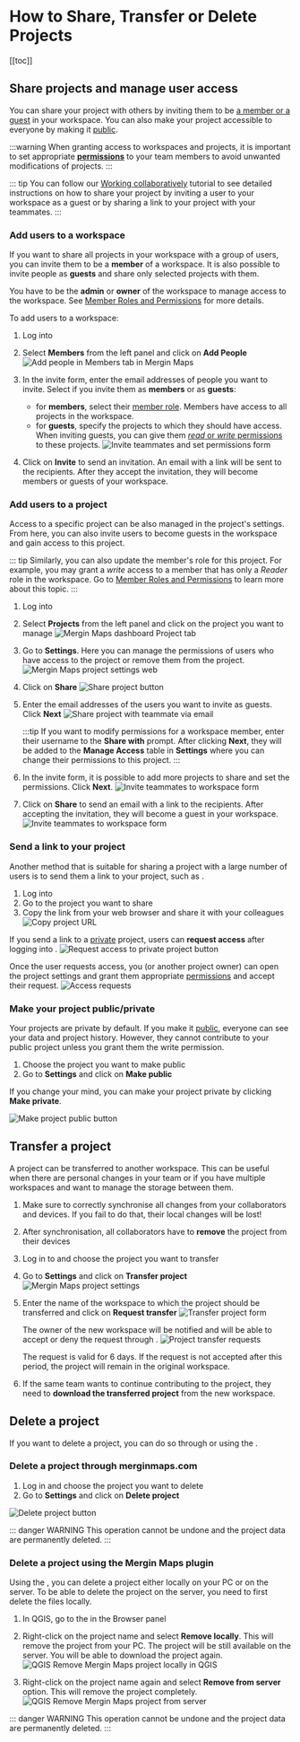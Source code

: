# How to Share, Transfer or Delete Projects
[[toc]]

## Share projects and manage user access

You can share your <MainPlatformName /> project with others by inviting them to be [a member or a guest](./permissions/#workspace-members-and-guests) in your workspace. You can also make your <MainPlatformName /> project accessible to everyone by making it [public](#make-your-project-public-private).

:::warning
When granting access to workspaces and projects, it is important to set appropriate [**permissions**](./permissions/) to your team members to avoid unwanted modifications of projects.
:::

::: tip
You can follow our [Working collaboratively](../tutorials/working-collaboratively/) tutorial to see detailed instructions on how to share your project by inviting a user to your workspace as a guest or by sharing a link to your project with your teammates.
:::

### Add users to a workspace
If you want to share all projects in your workspace with a group of users, you can invite them to be a **member** of a workspace. It is also possible to invite people as **guests** and share only selected projects with them.

You have to be the **admin** or **owner** of the workspace to manage access to the workspace. See [Member Roles and Permissions](./permissions/#workspace-member-roles) for more details.

To add users to a workspace:
1. Log into <AppDomainNameLink />
2. Select **Members** from the left panel and click on **Add People**
   ![Add people in Members tab in Mergin Maps](../tutorials/working-collaboratively/web-workspace-add.jpg "Add people in Members tab in Mergin Maps")
3. In the invite form, enter the email addresses of people you want to invite. 
   Select if you invite them as **members** or as **guests**:
   - for **members**, select their [member role](./permissions/#workspace-member-roles). Members have access to all projects in the workspace.
   - for **guests**, specify the projects to which they should have access. When inviting guests, you can give them [*read* or *write* permissions](./permissions/#project-permissions) to these projects.
  ![Invite teammates and set permissions form](./workspace-members-guests.png "Invite teammates and set permissions form")

4. Click on **Invite** to send an invitation. An email with a link will be sent to the recipients. After they accept the invitation, they will become members or guests of your workspace.

### Add users to a project
Access to a specific project can be also managed in the project's settings. From here, you can also invite users to become guests in the workspace and gain access to this project.

::: tip
Similarly, you can also update the member's role for this project. For example, you may grant a *write* access to a member that has only a *Reader* role in the workspace. Go to [Member Roles and Permissions](./permissions/) to learn more about this topic.
:::

1. Log into <AppDomainNameLink />
2. Select **Projects** from the left panel and click on the project you want to manage
   ![Mergin Maps dashboard Project tab](./web-projects.jpg "Mergin Maps dashboard Project tab")

3. Go to **Settings**. Here you can manage the permissions of users who have access to the project or remove them from the project.
   ![Mergin Maps project settings web](./project-settings.jpg "Mergin Maps project settings")

4. Click on **Share**
   ![Share project button](./project-share.jpg "Share project button")
   
5. Enter the email addresses of the users you want to invite as guests. Click **Next**
   ![Share project with teammate via email](./project-share-name.jpg "Share project with another user")
   
   :::tip
   If you want to modify permissions for a workspace member, enter their <MainPlatformNameLink /> username to the **Share with** prompt. After clicking **Next**, they will be added to the **Manage Access** table in **Settings** where you can change their permissions to this project.
   :::
      
4. In the invite form, it is possible to add more projects to share and set the permissions. 
   Click **Next**.
   ![Invite teammates to workspace form](./project-share-invite.jpg "Invite teammates to workspace form")

5. Click on **Share** to send an email with a link to the recipients. After accepting the invitation, they will become a guest in your workspace.
   ![Invite teammates to workspace form](./project-share-invite2.jpg "Invite teammates to workspace form")

### Send a link to your project
Another method that is suitable for sharing a project with a large number of users is to send them a link to your project, such as <MerginMapsProject id="sarah/Basic survey/tree" />.

1. Log into <AppDomainNameLink />
2. Go to the project you want to share
3. Copy the link from your web browser and share it with your colleagues
![Copy project URL](../tutorials/working-collaboratively/mergin-web-copy-url.jpg "Copy project URL")

If you send a link to a [private](#make-your-project-public-private) project, users can **request access** after logging into <AppDomainNameLink />.
![Request access to private project button](./project_sharing_send_request.jpg "Request access button")

Once the user requests access, you (or another project owner) can open the project settings and grant them appropriate [permissions](./permissions/) and accept their request.
![Access requests](./project_sharing_requests.jpg "Accept or cancel access requests")

### Make your project public/private
Your projects are private by default. If you make it [public](./permissions/#public-and-private-projects), everyone can see your data and project history. However, they cannot contribute to your public project unless you grant them the write permission.

1. Choose the project you want to make public
2. Go to **Settings** and click on **Make public**

If you change your mind, you can make your project private by clicking **Make private**.

![Make project public button](./project-make-public.jpg "Make project public button")

## Transfer a project
A <MainPlatformName /> project can be transferred to another workspace. This can be useful when there are personal changes in your team or if you have multiple workspaces and want to manage the storage between them.

1. Make sure to correctly synchronise all changes from your collaborators and devices. If you fail to do that, their local changes will be lost!
2. After synchronisation, all collaborators have to **remove** the project from their devices
3. Log in to <AppDomainNameLink /> and choose the project you want to transfer
4. Go to **Settings** and click on **Transfer project**
   ![Mergin Maps project settings](./project-transfer.jpg "Mergin Maps project settings")
5. Enter the name of the workspace to which the project should be transferred and click on **Request transfer**
   ![Transfer project form](./project-transfer2.jpg "Transfer project form")
   
   The owner of the new workspace will be notified and will be able to accept or deny the request through <AppDomainNameLink />.
   ![Project transfer requests](./project-transfer-request.jpg "Project transfer requests")
   
   The request is valid for 6 days. If the request is not accepted after this period, the project will remain in the original workspace.

6. If the same team wants to continue contributing to the project, they need to **download the transferred project** from the new workspace.

## Delete a project
If you want to delete a project, you can do so through <AppDomainNameLink /> or using the <QGISPluginName />.

### Delete a project through merginmaps.com

1. Log in <AppDomainNameLink /> and choose the project you want to delete
2. Go to **Settings** and click on **Delete project**

![Delete project button](./project-delete.jpg "Delete project button")

::: danger WARNING
This operation cannot be undone and the project data are permanently deleted.
:::

### Delete a project using the Mergin Maps plugin 
Using the <QGISPluginName />, you can delete a <MainPlatformName /> project either locally on your PC or on the <MainPlatformName /> server. To be able to delete the project on the server, you need to first delete the files locally.

1. In QGIS, go to the **<MainPlatformName />** in the Browser panel
2. Right-click on the project name and select **Remove locally**. This will remove the project from your PC. The project will be still available on the <MainPlatformName /> server. You will be able to download the project again.
   ![QGIS Remove Mergin Maps project locally in QGIS](./plugin-project-delete.jpg "QGIS Remove Mergin Maps project locally")

3. Right-click on the project name again and select **Remove from server** option. This will remove the <MainPlatformName /> project completely. 
   ![QGIS Remove Mergin Maps project from server](./plugin-project-delete-from-server.jpg "QGIS Remove Mergin Maps project from server")

::: danger WARNING
This operation cannot be undone and the project data are permanently deleted.
:::
